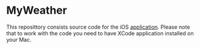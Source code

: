# MyWeather

This reposittory consists source code for the iOS [application](https://appadvice.com/app/mattepu-weather/1191778695).
Please note that to work with the code you need to have XCode application installed on your Mac.
